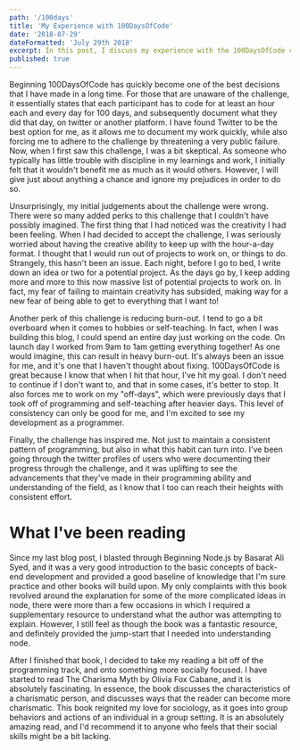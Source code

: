 ```yaml
---
path: '/100days'
title: 'My Experience with 100DaysOfCode'
date: '2018-07-29'
dateFormatted: 'July 29th 2018'
excerpt: In this post, I discuss my experience with the 100DaysOfCode challenge, and the perks of it that I wasn't necessarily expecting to see.
published: true
---
```

<p>
    Beginning 100DaysOfCode has quickly become one of the best decisions that I have made in a long time. For those that are unaware of the challenge, it essentially states that each participant has to code for at least an hour each and every day for 100 days, and subsequently document what they did that day, on twitter or another platform. I have found Twitter to be the best option for me, as it allows me to document my work quickly, while also forcing me to adhere to the challenge by threatening a very public failure. Now, when I first saw this challenge, I was a bit skeptical. As someone who typically has little trouble with discipline in my learnings and work, I initially felt that it wouldn't benefit me as much as it would others. However, I will give just about anything a chance and ignore my prejudices in order to do so. 
</p>


<p>
    Unsurprisingly, my initial judgements about the challenge were wrong. There were so many added perks to this challenge that I couldn't have possibly imagined. The first thing that I had noticed was the creativity I had been feeling. When I had decided to accept the challenge, I was seriously worried about having the creative ability to keep up with the hour-a-day format. I thought that I would run out of projects to work on, or things to do. Strangely, this hasn't been an issue. Each night, before I go to bed, I write down an idea or two for a potential project. As the days go by, I keep adding more and more to this now massive list of potential projects to work on. In fact, my fear of failing to maintain creativity has subsided, making way for a new fear of being able to get to everything that I want to!
</p>

<p>
    Another perk of this challenge is reducing burn-out. I tend to go a bit overboard when it comes to hobbies or self-teaching. In fact, when I was building this blog, I could spend an entire day just working on the code. On launch day I worked from 9am to 1am getting everything together! As one would imagine, this can result in heavy burn-out. It's always been an issue for me, and it's one that I haven't thought about fixing. 100DaysOfCode is great because I know that when I hit that hour, I've hit my goal. I don't need to continue if I don't want to, and that in some cases, it's better to stop. It also forces me to work on my "off-days", which were previously days that I took off of programming and self-teaching after heavier days. This level of consistency can only be good for me, and I'm excited to see my development as a programmer. 
</p>

<p>
    Finally, the challenge has inspired me. Not just to maintain a consistent pattern of programming, but also in what this habit can turn into. I've been going through the twitter profiles of users who were documenting their progress through the challenge, and it was uplifting to see the advancements that they've made in their programming ability and understanding of the field, as I know that I too can reach their heights with consistent effort.
</p>

<h1> What I've been reading </h1>
<p>Since my last blog post, I blasted through Beginning Node.js by Basarat Ali Syed, and it was a very good introduction to the basic concepts of back-end development and provided a good baseline of knowledge that I'm sure practice and other books will build upon. My only complaints with this book revolved around the explanation for some of the more complicated ideas in node, there were more than a few occasions in which I required a supplementary resource to understand what the author was attempting to explain. However, I still feel as though the book was a fantastic resource, and definitely provided the jump-start that I needed into understanding node. </p>

<p>
After I finished that book, I decided to take my reading a bit off of the programming track, and onto something more socially focused. I have started to read The Charisma Myth by Olivia Fox Cabane, and it is absolutely fascinating. In essence, the book discusses the characteristics of a charismatic person, and discusses ways that the reader can become more charismatic. This book reignited my love for sociology, as it goes into group behaviors and actions of an individual in a group setting. It is an absolutely amazing read, and I'd recommend it to anyone who feels that their social skills might be a bit lacking. 
</p>